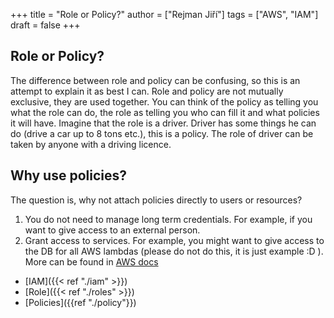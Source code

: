 +++ 
title = "Role or Policy?"
author = ["Rejman Jiří"]
tags = ["AWS", "IAM"]
draft = false
+++ 
## Role or Policy? 
The difference between role and policy can be confusing, so this is an attempt to explain it as best I can. Role and policy are not mutually exclusive, they are used together. You can think of the policy as telling you what the role can do, the role as telling you who can fill it and what policies it will have. 
Imagine that the role is a driver. Driver has some things he can do (drive a car up to 8 tons etc.), this is a policy. The role of driver can be taken by anyone with a driving licence. 
## Why use policies?
The question is, why not attach policies directly to users or resources? 
1. You do not need to manage long term credentials. For example, if you want to give access to an external person.
2. Grant access to services. For example, you might want to give access to the DB for all AWS lambdas (please do not do this, it is just example :D ). 
   More can be found in [AWS docs](https://aws.amazon.com/iam/features/manage-roles/#:~:text=By%20using%20IAM%20roles%2C%20your,to%20manage%20long%2Dterm%20credentials.)

- [IAM]({{< ref "./iam" >}})
- [Role]({{< ref "./roles" >}})
- [Policies]({{ref "./policy"}})
